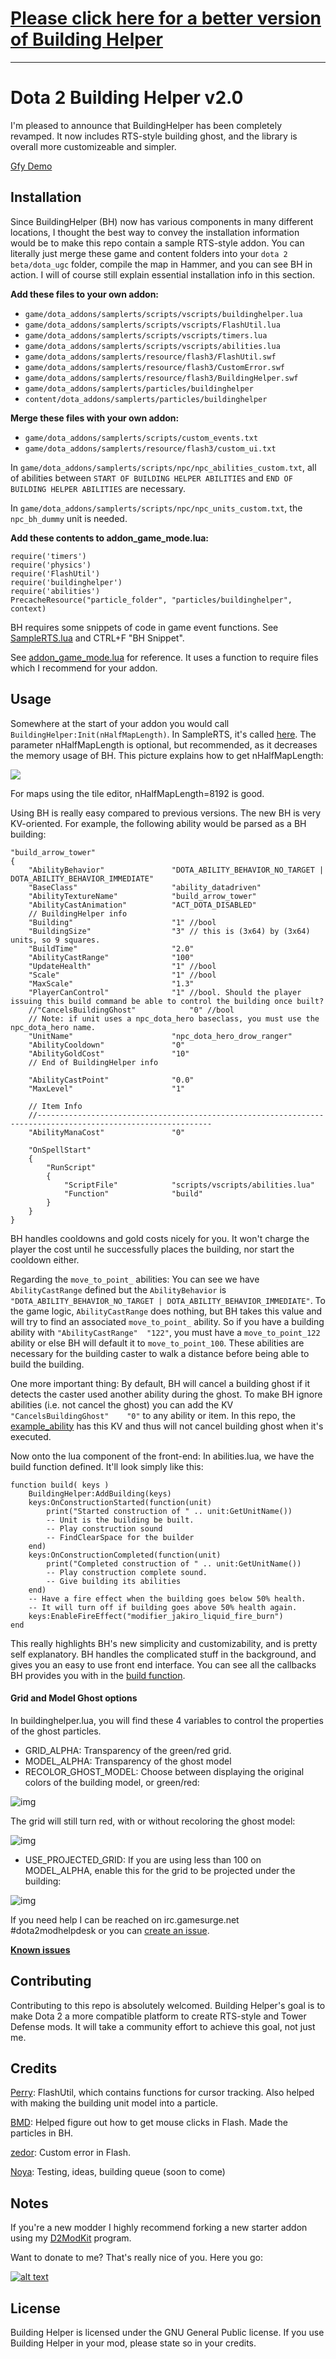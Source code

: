 # [Please click here for a better version of Building Helper](https://github.com/snipplets/Dota-2-Building-Helper)

---------------

# Dota 2 Building Helper v2.0

I'm pleased to announce that BuildingHelper has been completely revamped. It now includes RTS-style building ghost, and the library is overall more customizeable and simpler.

[Gfy Demo](http://gfycat.com/SpecificSkeletalCowbird)

## Installation

Since BuildingHelper (BH) now has various components in many different locations, I thought the best way to convey the installation information would be to make this repo contain a sample RTS-style addon. You can literally just merge these game and content folders into your `dota 2 beta/dota_ugc` folder, compile the map in Hammer, and you can see BH in action. I will of course still explain essential installation info in this section.

**Add these files to your own addon:**
* `game/dota_addons/samplerts/scripts/vscripts/buildinghelper.lua`
* `game/dota_addons/samplerts/scripts/vscripts/FlashUtil.lua`
* `game/dota_addons/samplerts/scripts/vscripts/timers.lua`
* `game/dota_addons/samplerts/scripts/vscripts/abilities.lua`
* `game/dota_addons/samplerts/resource/flash3/FlashUtil.swf`
* `game/dota_addons/samplerts/resource/flash3/CustomError.swf`
* `game/dota_addons/samplerts/resource/flash3/BuildingHelper.swf`
* `game/dota_addons/samplerts/particles/buildinghelper`
* `content/dota_addons/samplerts/particles/buildinghelper`

**Merge these files with your own addon:**
* `game/dota_addons/samplerts/scripts/custom_events.txt`
* `game/dota_addons/samplerts/resource/flash3/custom_ui.txt`

In `game/dota_addons/samplerts/scripts/npc/npc_abilities_custom.txt`, all of abilities between `START OF BUILDING HELPER ABILITIES` and `END OF BUILDING HELPER ABILITIES` are necessary.

In `game/dota_addons/samplerts/scripts/npc/npc_units_custom.txt`, the `npc_bh_dummy` unit is needed.

**Add these contents to addon_game_mode.lua:**
```
require('timers')
require('physics')
require('FlashUtil')
require('buildinghelper')
require('abilities')
PrecacheResource("particle_folder", "particles/buildinghelper", context)
```
BH requires some snippets of code in game event functions. See [SampleRTS.lua](https://github.com/Myll/Dota-2-Building-Helper/blob/master/game/dota_addons/samplerts/scripts/vscripts/samplerts.lua) and CTRL+F "BH Snippet".

See [addon_game_mode.lua](https://github.com/Myll/Dota-2-Building-Helper/blob/master/game/dota_addons/samplerts/scripts/vscripts/addon_game_mode.lua) for reference. It uses a function to require files which I recommend for your addon.

## Usage

Somewhere at the start of your addon you would call `BuildingHelper:Init(nHalfMapLength)`. In SampleRTS, it's called [here](https://github.com/Myll/Dota-2-Building-Helper/blob/myll/game/dota_addons/samplerts/scripts/vscripts/samplerts.lua#L624). The parameter nHalfMapLength is optional, but recommended, as it decreases the memory usage of BH. This picture explains how to get nHalfMapLength:

![](http://i.imgur.com/FpbxQAs.png)

For maps using the tile editor, nHalfMapLength=8192 is good.

Using BH is really easy compared to previous versions. The new BH is very KV-oriented. For example, the following ability would be parsed as a BH building:
```
"build_arrow_tower"
{
	"AbilityBehavior"				"DOTA_ABILITY_BEHAVIOR_NO_TARGET | DOTA_ABILITY_BEHAVIOR_IMMEDIATE"
	"BaseClass"						"ability_datadriven"
	"AbilityTextureName"			"build_arrow_tower"
	"AbilityCastAnimation"			"ACT_DOTA_DISABLED"
	// BuildingHelper info
	"Building"						"1" //bool
	"BuildingSize"					"3" // this is (3x64) by (3x64) units, so 9 squares.
	"BuildTime"						"2.0"
	"AbilityCastRange"				"100"
	"UpdateHealth"					"1" //bool
	"Scale"							"1" //bool
	"MaxScale"						"1.3"
	"PlayerCanControl"				"1" //bool. Should the player issuing this build command be able to control the building once built?
	//"CancelsBuildingGhost"			"0" //bool
	// Note: if unit uses a npc_dota_hero baseclass, you must use the npc_dota_hero name.
	"UnitName"						"npc_dota_hero_drow_ranger"
	"AbilityCooldown"				"0"
	"AbilityGoldCost"				"10"
	// End of BuildingHelper info

	"AbilityCastPoint"				"0.0"
	"MaxLevel"						"1"

	// Item Info
	//-------------------------------------------------------------------------------------------------------------
	"AbilityManaCost"				"0"
	
	"OnSpellStart"
	{
		"RunScript"
		{
			"ScriptFile"			"scripts/vscripts/abilities.lua"
			"Function"				"build"
		}
	}
}
```
BH handles cooldowns and gold costs nicely for you. It won't charge the player the cost until he successfully places the building, nor start the cooldown either.

Regarding the `move_to_point_` abilities: You can see we have `AbilityCastRange` defined but the `AbilityBehavior` is `"DOTA_ABILITY_BEHAVIOR_NO_TARGET | DOTA_ABILITY_BEHAVIOR_IMMEDIATE"`. To the game logic, `AbilityCastRange` does nothing, but BH takes this value and will try to find an associated `move_to_point_` ability. So if you have a building ability with `"AbilityCastRange"  "122"`, you must have a `move_to_point_122` ability or else BH will default it to `move_to_point_100`. These abilities are necessary for the building caster to walk a distance before being able to build the building.

One more important thing: By default, BH will cancel a building ghost if it detects the caster used another ability during the ghost. To make BH ignore abilities (i.e. not cancel the ghost) you can add the KV `"CancelsBuildingGhost"	"0"` to any ability or item. In this repo, the [example_ability](https://github.com/Myll/Dota-2-Building-Helper/blob/master/game/dota_addons/samplerts/scripts/npc/npc_abilities_custom.txt#L89-L264) has this KV and thus will not cancel building ghost when it's executed.

Now onto the lua component of the front-end: In abilities.lua, we have the build function defined. It'll look simply like this:
```
function build( keys )
	BuildingHelper:AddBuilding(keys)
	keys:OnConstructionStarted(function(unit)
		print("Started construction of " .. unit:GetUnitName())
		-- Unit is the building be built.
		-- Play construction sound
		-- FindClearSpace for the builder
	end)
	keys:OnConstructionCompleted(function(unit)
		print("Completed construction of " .. unit:GetUnitName())
		-- Play construction complete sound.
		-- Give building its abilities
	end)
	-- Have a fire effect when the building goes below 50% health.
	-- It will turn off if building goes above 50% health again.
	keys:EnableFireEffect("modifier_jakiro_liquid_fire_burn")
end
```
This really highlights BH's new simplicity and customizability, and is pretty self explanatory. BH handles the complicated stuff in the background, and gives you an easy to use front end interface. You can see all the callbacks BH provides you with in the [build function](https://github.com/Myll/Dota-2-Building-Helper/blob/master/game/dota_addons/samplerts/scripts/vscripts/abilities.lua#L1-L32).

#### Grid and Model Ghost options

In buildinghelper.lua, you will find these 4 variables to control the properties of the ghost particles.

* GRID_ALPHA: Transparency of the green/red grid.
* MODEL_ALPHA: Transparency of the ghost model
* RECOLOR_GHOST_MODEL: Choose between displaying the original colors of the building model, or green/red:
  
![img](http://puu.sh/g8p9y/ff0863ad95.jpg)

The grid will still turn red, with or without recoloring the ghost model:

![img](http://puu.sh/g8pXj/b26f519783.jpg)

* USE_PROJECTED_GRID: If you are using less than 100 on MODEL_ALPHA, enable this for the grid to be projected under the building:
  
![img](http://puu.sh/g8oea/8a50dd1418.jpg)

If you need help I can be reached on irc.gamesurge.net #dota2modhelpdesk or you can [create an issue](https://github.com/Myll/Dota-2-Building-Helper/issues/new).

[**Known issues**](https://github.com/Myll/Dota-2-Building-Helper/issues)

## Contributing

Contributing to this repo is absolutely welcomed. Building Helper's goal is to make Dota 2 a more compatible platform to create RTS-style and Tower Defense mods. It will take a community effort to achieve this goal, not just me.

## Credits

[Perry](https://github.com/perryvw): FlashUtil, which contains functions for cursor tracking. Also helped with making the building unit model into a particle.

[BMD](https://github.com/bmddota): Helped figure out how to get mouse clicks in Flash. Made the particles in BH.

[zedor](https://github.com/zedor/CustomError): Custom error in Flash.

[Noya](https://github.com/MNoya): Testing, ideas, building queue (soon to come)

## Notes

If you're a new modder I highly recommend forking a new starter addon using my [D2ModKit](https://github.com/Myll/Dota-2-ModKit) program.

Want to donate to me? That's really nice of you. Here you go:

[![alt text](http://indigoprogram.org/wp-content/uploads/2012/01/Paypal-Donate-Button.png)](https://www.paypal.com/cgi-bin/webscr?cmd=_donations&business=stephenf%2ebme%40gmail%2ecom&lc=US&item_name=Myll%27s%20Dota%202%20Modding%20Contributions&currency_code=USD&bn=PP%2dDonationsBF%3abtn_donateCC_LG%2egif%3aNonHosted)

## License

Building Helper is licensed under the GNU General Public license. If you use Building Helper in your mod, please state so in your credits.
